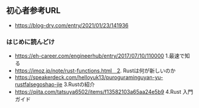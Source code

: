 ## 初心者参考URL
- https://blog-dry.com/entry/2021/01/23/141936

### はじめに読んどけ
- https://eh-career.com/engineerhub/entry/2017/07/10/110000 1.最速で知る
- https://imoz.jp/note/rust-functions.html　2. Rustは何が新しいのか
- https://speakerdeck.com/helloyuk13/puroguraminguyan-yu-rustfalsegoshao-jie 3.Rustの紹介
- https://qiita.com/tatsuya6502/items/f13582103a65aa24e5b9 4.Rust 入門ガイド